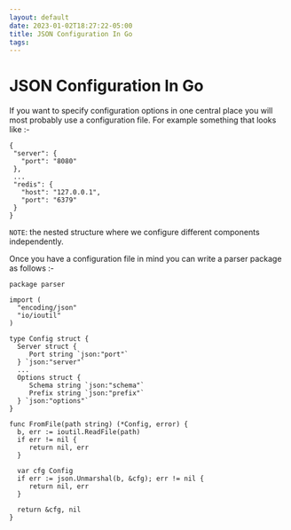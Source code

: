 ```yaml
---
layout: default
date: 2023-01-02T18:27:22-05:00
title: JSON Configuration In Go
tags: 
---
```


# JSON Configuration In Go

If you want to specify configuration options in one central place you will most probably use a configuration file. For example something that looks like :-

```
{
 "server": {
   "port": "8080"
 },
 ...
 "redis": {
   "host": "127.0.0.1",
   "port": "6379"
 }
}
```

`NOTE`: the nested structure where we configure different components independently.

Once you have a configuration file in mind you can write a parser package as follows :-

```
package parser

import (
  "encoding/json"
  "io/ioutil"
)

type Config struct {
  Server struct {
     Port string `json:"port"`
  } `json:"server"`
  ...
  Options struct {
     Schema string `json:"schema"`
     Prefix string `json:"prefix"`
  } `json:"options"`
}

func FromFile(path string) (*Config, error) {
  b, err := ioutil.ReadFile(path)
  if err != nil {
     return nil, err
  }

  var cfg Config
  if err := json.Unmarshal(b, &cfg); err != nil {
     return nil, err
  }

  return &cfg, nil
}
```
